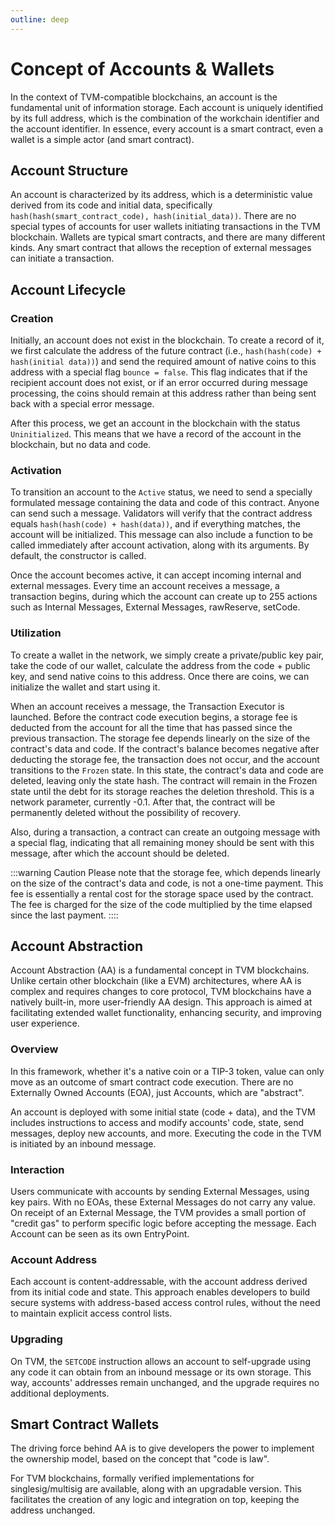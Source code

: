 ```yaml
---
outline: deep
---
```


# Concept of Accounts & Wallets

In the context of TVM-compatible blockchains, an account is the fundamental unit of information storage. Each account is uniquely identified by its full address, which is the combination of the workchain identifier and the account identifier. In essence, every account is a smart contract, even a wallet is a simple actor (and smart contract).

## Account Structure

An account is characterized by its address, which is a deterministic value derived from its code and initial data, specifically `hash(hash(smart_contract_code), hash(initial_data))`. There are no special types of accounts for user wallets initiating transactions in the TVM blockchain. Wallets are typical smart contracts, and there are many different kinds. Any smart contract that allows the reception of external messages can initiate a transaction.

## Account Lifecycle

### Creation

Initially, an account does not exist in the blockchain. To create a record of it, we first calculate the address of the future contract (i.e., `hash(hash(code) + hash(initial data))`) and send the required amount of native coins to this address with a special flag `bounce = false`. This flag indicates that if the recipient account does not exist, or if an error occurred during message processing, the coins should remain at this address rather than being sent back with a special error message.

After this process, we get an account in the blockchain with the status `Uninitialized`. This means that we have a record of the account in the blockchain, but no data and code.

### Activation

To transition an account to the `Active` status, we need to send a specially formulated message containing the data and code of this contract. Anyone can send such a message. Validators will verify that the contract address equals `hash(hash(code) + hash(data))`, and if everything matches, the account will be initialized. This message can also include a function to be called immediately after account activation, along with its arguments. By default, the constructor is called.

Once the account becomes active, it can accept incoming internal and external messages. Every time an account receives a message, a transaction begins, during which the account can create up to 255 actions such as Internal Messages, External Messages, rawReserve, setCode.

### Utilization

To create a wallet in the network, we simply create a private/public key pair, take the code of our wallet, calculate the address from the code + public key, and send native coins to this address. Once there are coins, we can initialize the wallet and start using it.

When an account receives a message, the Transaction Executor is launched. Before the contract code execution begins, a storage fee is deducted from the account for all the time that has passed since the previous transaction. The storage fee depends linearly on the size of the contract's data and code. If the contract's balance becomes negative after deducting the storage fee, the transaction does not occur, and the account transitions to the `Frozen` state. In this state, the contract's data and code are deleted, leaving only the state hash. The contract will remain in the Frozen state until the debt for its storage reaches the deletion threshold. This is a network parameter, currently -0.1. After that, the contract will be permanently deleted without the possibility of recovery.

Also, during a transaction, a contract can create an outgoing message with a special flag, indicating that all remaining money should be sent with this message, after which the account should be deleted.

:::warning Сaution
Please note that the storage fee, which depends linearly on the size of the contract's data and code, is not a one-time payment. This fee is essentially a rental cost for the storage space used by the contract. The fee is charged for the size of the code multiplied by the time elapsed since the last payment.
::::

## Account Abstraction

Account Abstraction (AA) is a fundamental concept in TVM blockchains. Unlike certain other blockchain (like a EVM) architectures, where AA is complex and requires changes to core protocol, TVM blockchains have a natively built-in, more user-friendly AA design. This approach is aimed at facilitating extended wallet functionality, enhancing security, and improving user experience.

### Overview

In this framework, whether it's a native coin or a TIP-3 token, value can only move as an outcome of smart contract code execution. There are no Externally Owned Accounts (EOA), just Accounts, which are "abstract".

An account is deployed with some initial state (code + data), and the TVM includes instructions to access and modify accounts' code, state, send messages, deploy new accounts, and more. Executing the code in the TVM is initiated by an inbound message.

### Interaction

Users communicate with accounts by sending External Messages, using key pairs. With no EOAs, these External Messages do not carry any value. On receipt of an External Message, the TVM provides a small portion of "credit gas" to perform specific logic before accepting the message. Each Account can be seen as its own EntryPoint.

### Account Address

Each account is content-addressable, with the account address derived from its initial code and state. This approach enables developers to build secure systems with address-based access control rules, without the need to maintain explicit access control lists.

### Upgrading

On TVM, the `SETCODE` instruction allows an account to self-upgrade using any code it can obtain from an inbound message or its own storage. This way, accounts' addresses remain unchanged, and the upgrade requires no additional deployments.

## Smart Contract Wallets

The driving force behind AA is to give developers the power to implement the ownership model, based on the concept that "code is law".

For TVM blockchains, formally verified implementations for singlesig/multisig are available, along with an upgradable version. This facilitates the creation of any logic and integration on top, keeping the address unchanged.

